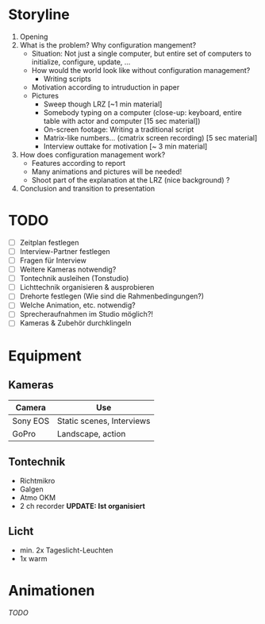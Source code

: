 # Storyline #
1. Opening
2. What is the problem? Why configuration mangement?
    * Situation: Not just a single computer, but entire set of computers to initialize, configure, update, ...
    * How would the world look like without configuration management?
        * Writing scripts
    * Motivation according to intruduction in paper
    * Pictures
        * Sweep though LRZ [~1 min material]
        * Somebody typing on a computer (close-up: keyboard, entire table with actor and computer [15 sec material])
        * On-screen footage: Writing a traditional script
        * Matrix-like numbers... (cmatrix screen recording) [5 sec material]
        * Interview outtake for motivation [~ 3 min material]
3. How does configuration management work?
    * Features according to report
    * Many animations and pictures will be needed!
    * Shoot part of the explanation at the LRZ (nice background) ?
4. Conclusion and transition to presentation


# TODO #
- [ ] Zeitplan festlegen
- [ ] Interview-Partner festlegen
- [ ] Fragen für Interview
- [ ] Weitere Kameras notwendig?
- [ ] Tontechnik ausleihen (Tonstudio)
- [ ] Lichttechnik organisieren & ausprobieren
- [ ] Drehorte festlegen (Wie sind die Rahmenbedingungen?)
- [ ] Welche Animation, etc. notwendig?
- [ ] Sprecheraufnahmen im Studio möglich?!
- [ ] Kameras & Zubehör durchklingeln

# Equipment #
## Kameras ##
 Camera  | Use
---------|--------------------------
Sony EOS | Static scenes, Interviews
GoPro    | Landscape, action


## Tontechnik ##
* Richtmikro
* Galgen
* Atmo OKM
* 2 ch recorder
**UPDATE: Ist organisiert**

## Licht ##
* min. 2x Tageslicht-Leuchten
* 1x warm

# Animationen #
_TODO_

